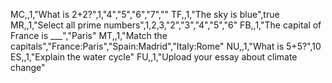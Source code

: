 MC,,1,"What is 2+2?",1,"4","5","6","7",""
TF,,1,"The sky is blue",true
MR,,1,"Select all prime numbers",1,2,3,"2","3","4","5","6"
FB,,1,"The capital of France is ___","Paris"
MT,,1,"Match the capitals","France:Paris","Spain:Madrid","Italy:Rome"
NU,,1,"What is 5+5?",10
ES,,1,"Explain the water cycle"
FU,,1,"Upload your essay about climate change"